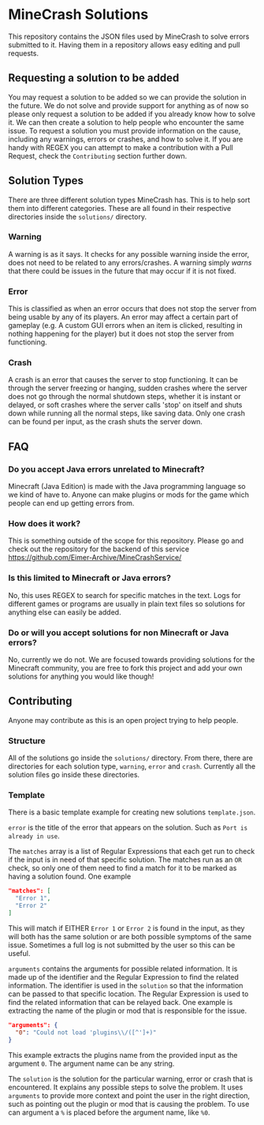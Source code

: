 # MineCrash Solutions

This repository contains the JSON files used by MineCrash to solve errors submitted to it. Having them in a repository allows easy editing and pull requests.

## Requesting a solution to be added

You may request a solution to be added so we can provide the solution in the future. We do not solve and provide support for anything as of now so please only request a solution to be added if you already know how to solve it. We can then create a solution to help people who encounter the same issue. To request a solution you must provide information on the cause, including any warnings, errors or crashes, and how to solve it. If you are handy with REGEX you can attempt to make a contribution with a Pull Request, check the `Contributing` section further down.

## Solution Types

There are three different solution types MineCrash has. This is to help sort them into different categories. These are all found in their respective directories inside the `solutions/` directory.

### Warning

A warning is as it says. It checks for any possible warning inside the error, does not need to be related to any errors/crashes. A warning simply *warns* that there could be issues in the future that may occur if it is not fixed.

### Error

This is classified as when an error occurs that does not stop the server from being usable by any of its players. An error may affect a certain part of gameplay (e.g. A custom GUI errors when an item is clicked, resulting in nothing happening for the player) but it does not stop the server from functioning.

### Crash

A crash is an error that causes the server to stop functioning. It can be through the server freezing or hanging, sudden crashes where the server does not go through the normal shutdown steps, whether it is instant or delayed, or soft crashes where the server calls 'stop' on itself and shuts down while running all the normal steps, like saving data. Only one crash can be found per input, as the crash shuts the server down.

## FAQ

### Do you accept Java errors unrelated to Minecraft?

Minecraft (Java Edition) is made with the Java programming language so we kind of have to. Anyone can make plugins or mods for the game which people can end up getting errors from.

### How does it work?

This is something outside of the scope for this repository. Please go and check out the repository for the backend of this service https://github.com/Eimer-Archive/MineCrashService/

### Is this limited to Minecraft or Java errors?

No, this uses REGEX to search for specific matches in the text. Logs for different games or programs are usually in plain text files so solutions for anything else can easily be added.

### Do or will you accept solutions for non Minecraft or Java errors?

No, currently we do not. We are focused towards providing solutions for the Minecraft community, you are free to fork this project and add your own solutions for anything you would like though!

## Contributing

Anyone may contribute as this is an open project trying to help people.

### Structure

All of the solutions go inside the `solutions/` directory. From there, there are directories for each solution type, `warning`, `error` and `crash`. Currently all the solution files go inside these directories.

### Template

There is a basic template example for creating new solutions `template.json`.

`error` is the title of the error that appears on the solution. Such as `Port is already in use`.

The `matches` array is a list of Regular Expressions that each get run to check if the input is in need of that specific solution. The matches run as an `OR` check, so only one of them need to find a match for it to be marked as having a solution found.
One example
```json
"matches": [
  "Error 1",
  "Error 2"
]
```
This will match if EITHER `Error 1` or `Error 2` is found in the input, as they will both has the same solution or are both possible symptoms of the same issue. Sometimes a full log is not submitted by the user so this can be useful.

`arguments` contains the arguments for possible related information. It is made up of the identifier and the Regular Expression to find the related information. The identifier is used in the `solution` so that the information can be passed to that specific location. The Regular Expression is used to find the related information that can be relayed back. One example is extracting the name of the plugin or mod that is responsible for the issue.
```json
"arguments": {
  "0": "Could not load 'plugins\\/([^']+)"
}
```
This example extracts the plugins name from the provided input as the argument `0`. The argument name can be any string.

The `solution` is the solution for the particular warning, error or crash that is encountered. It explains any possible steps to solve the problem. It uses `arguments` to provide more context and point the user in the right direction, such as pointing out the plugin or mod that is causing the problem. To use can argument a `%` is placed before the argument name, like `%0`.

